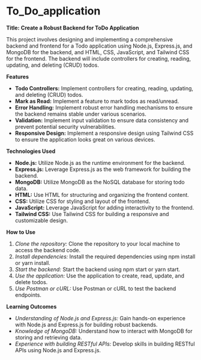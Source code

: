 # To_Do_application

**Title:** **Create a Robust Backend for ToDo Application**

This project involves designing and implementing a comprehensive backend and frontend for a Todo application using Node.js, Express.js, and MongoDB for the backend, and HTML, CSS, JavaScript, and Tailwind CSS for the frontend. The backend will include controllers for creating, reading, updating, and deleting (CRUD) todos.

**Features**
- **Todo Controllers:** Implement controllers for creating, reading, updating, and deleting (CRUD) todos.
- **Mark as Read:** Implement a feature to mark todos as read/unread.
- **Error Handling:** Implement robust error handling mechanisms to ensure the backend remains stable under various scenarios.
- **Validation:** Implement input validation to ensure data consistency and prevent potential security vulnerabilities.
- **Responsive Design:** Implement a responsive design using Tailwind CSS to ensure the application looks great on various devices.


**Technologies Used**
- **Node.js:** Utilize Node.js as the runtime environment for the backend.
- **Express.js:** Leverage Express.js as the web framework for building the backend.
- **MongoDB:** Utilize MongoDB as the NoSQL database for storing todo data.
- **HTML:** Use HTML for structuring and organizing the frontend content.
- **CSS:** Utilize CSS for styling and layout of the frontend.
- **JavaScript:** Leverage JavaScript for adding interactivity to the frontend.
- **Tailwind CSS:** Use Tailwind CSS for building a responsive and customizable design.


**How to Use**
1. *Clone the repository:* Clone the repository to your local machine to access the backend code.
2. *Install dependencies:* Install the required dependencies using npm install or yarn install.
3. *Start the backend:* Start the backend using npm start or yarn start.
4. *Use the application:* Use the application to create, read, update, and delete todos.
5. *Use Postman or cURL:* Use Postman or cURL to test the backend endpoints.
  

**Learning Outcomes**
- *Understanding of Node.js and Express.js:* Gain hands-on experience with Node.js and Express.js for building robust backends.
- *Knowledge of MongoDB:* Understand how to interact with MongoDB for storing and retrieving data.
- *Experience with building RESTful APIs:* Develop skills in building RESTful APIs using Node.js and Express.js.
